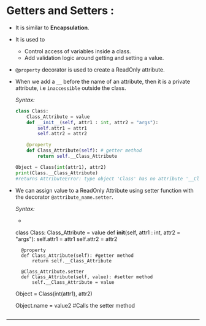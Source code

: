 # **Getters and Setters :**  

* It is similar to **Encapsulation**.  

* It is used to   
    * Control access of variables inside a class.  
    * Add validation logic around getting and setting a value.

* `@property` decorator is used to create a ReadOnly attribute.  

* When we add a `__` before the name of an attribute, then it is a private attribute, i.e `inaccessible` outside the class.  

    *Syntax:*  
    ```python
    class Class:
        Class_Attribute = value
        def __init__(self, attr1 : int, attr2 = "args"):
            self.attr1 = attr1
            self.attr2 = attr2

        @property 
        def Class_Attribute(self): # getter method
            return self.__Class_Attribute

    Object = Class(int(attr1), attr2)
    print(Class.__Class_Attribute) 
    #returns AttributeError: type object 'Class' has no attribute '__Class_Attribute'
    ```

* We can assign value to a ReadOnly Attribute using setter function with the decorator `@attribute_name.setter`.  

    *Syntax:*  
   + ```python
    class Class:
        Class_Attribute = value
        def __init__(self, attr1 : int, attr2 = "args"):
            self.attr1 = attr1
            self.attr2 = attr2

        @property 
        def Class_Attribute(self): #getter method
            return self.__Class_Attribute

        @Class_Attribute.setter
        def Class_Attribute(self, value): #setter method
            self.__Class_Attribute = value

    Object = Class(int(attr1), attr2)
    
    Object.name = value2 #Calls the setter method
    ```

___